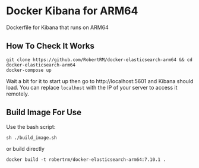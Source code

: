 # Docker Kibana for ARM64 
Dockerfile for Kibana that runs on ARM64

## How To Check It Works 
```
git clone https://github.com/RobertRM/docker-elasticsearch-arm64 && cd docker-elasticsearch-arm64
docker-compose up
```
Wait a bit for it to start up then go to http://localhost:5601 and Kibana should load. You can replace
`localhost` with the IP of your server to access it remotely.

## Build Image For Use
Use the bash script:
```
sh ./build_image.sh
```
or build directly
```
docker build -t robertrm/docker-elasticsearch-arm64:7.10.1 .
```
